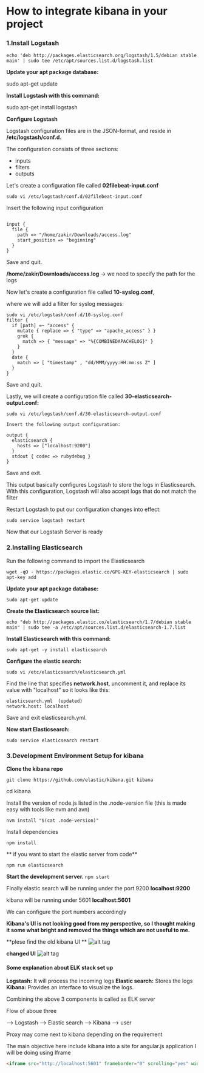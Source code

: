 


# How to integrate kibana in your project

### 1.Install Logstash
```echo 'deb http://packages.elasticsearch.org/logstash/1.5/debian stable main' | sudo tee /etc/apt/sources.list.d/logstash.list```


**Update your apt package database:**

sudo apt-get update


**Install Logstash with this command:**

sudo apt-get install logstash


**Configure Logstash**

Logstash configuration files are in the JSON-format, and reside in **/etc/logstash/conf.d.**

The configuration consists of three sections:
* inputs
*  filters
*  outputs



Let's create a configuration file called **02filebeat-input.conf** 

```sudo vi /etc/logstash/conf.d/02filebeat-input.conf```

Insert the following input configuration

```

input {
  file {
    path => "/home/zakir/Downloads/access.log"
    start_position => "beginning"
  }
}

```

Save and quit. 

**/home/zakir/Downloads/access.log** → we need to specify the path for the logs

Now let's create a configuration file called **10-syslog.conf**,

where we will add a filter for syslog messages:

``` 
sudo vi /etc/logstash/conf.d/10-syslog.conf
filter {
  if [path] =~ "access" {
    mutate { replace => { "type" => "apache_access" } }
    grok {
      match => { "message" => "%{COMBINEDAPACHELOG}" }
    }
  }
  date {
    match => [ "timestamp" , "dd/MMM/yyyy:HH:mm:ss Z" ]
  }
}
```

Save and quit. 

Lastly, we will create a configuration file called **30-elasticsearch-output.conf:**
```
sudo vi /etc/logstash/conf.d/30-elasticsearch-output.conf
```
```
Insert the following output configuration:

output {
  elasticsearch {
    hosts => ["localhost:9200"]
  }
  stdout { codec => rubydebug }
}
```

Save and exit.

This output basically configures Logstash to store the logs in Elasticsearch.
With this configuration, Logstash will also accept logs that do not match the filter

Restart Logstash to put our configuration changes into effect:

```sudo service logstash restart```


Now that our Logstash Server is ready


### 2.Installing Elasticsearch
Run the following command to import the Elasticsearch 

``` wget -qO - https://packages.elastic.co/GPG-KEY-elasticsearch | sudo apt-key add ```

**Update your apt package database:**

```sudo apt-get update```

**Create the Elasticsearch source list:**

```echo "deb http://packages.elastic.co/elasticsearch/1.7/debian stable main" | sudo tee -a /etc/apt/sources.list.d/elasticsearch-1.7.list```



**Install Elasticsearch with this command:**

```sudo apt-get -y install elasticsearch```


**Configure the elastic search:**

```sudo vi /etc/elasticsearch/elasticsearch.yml```


Find the line that specifies **network.host**, uncomment it, and replace its value with "localhost" so it looks like this:

```
elasticsearch.yml  (updated)
network.host: localhost
```

Save and exit elasticsearch.yml.

**Now start Elasticsearch:**

``sudo service elasticsearch restart``



### 3.Development Environment Setup for kibana

**Clone the kibana repo**

```git clone https://github.com/elastic/kibana.git kibana```

cd kibana

Install the version of node.js listed in the .node-version file (this is made easy with tools like nvm and avn)

```nvm install "$(cat .node-version)"```

Install dependencies

```npm install```

** if you want to start the elastic server from code**

```npm run elasticsearch```

**Start the development server.**
```npm start```

Finally elastic search will be running under the port 9200 **localhost:9200**

kibana will be running under 5601 **localhost:5601**

We can configure the port numbers accordingly


**Kibana's UI is not looking good from my perspective, so I thought making it some what bright and removed the things which are not useful to me.**

**plese find the old kibana UI **
![alt tag](https://github.com/Zakir289)

**changed UI**
![alt tag](https://github.com/Zakir289/)


#### Some explanation about ELK stack set up

**Logstash:** It will process the incoming logs
**Elastic search:** Stores the logs
**Kibana:** Provides an interface to visualize the logs.

Combining the above 3 components is called as ELK server

Flow of aboue three

--> Logstash --> Elastic search --> Kibana --> user

Proxy may come next to kibana depending on the requirement



The main objective here include kibana into a site for angular.js application
I will be doing using Iframe

```html
<iframe src="http://localhost:5601" frameborder="0" scrolling="yes" width="100%" height="1000" ></iframe>


```


